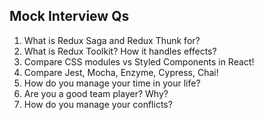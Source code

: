 ## Mock Interview Qs

1. What is Redux Saga and Redux Thunk for?
2. What is Redux Toolkit? How it handles effects?
3. Compare CSS modules vs Styled Components in React!
4. Compare Jest, Mocha, Enzyme, Cypress, Chai!
5. How do you manage your time in your life?
6. Are you a good team player? Why?
7. How do you manage your conflicts?
